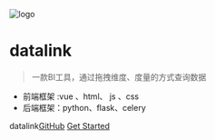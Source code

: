 ![logo](https://docsify.js.org/_media/icon.svg)

# datalink

> 一款BI工具，通过拖拽维度、度量的方式查询数据

* 前端框架 :vue 、html、 js 、css
* 后端框架：python、flask、celery

datalink[GitHub](https://github.com/apache/incubator-superset)
[Get Started](#开发部署)